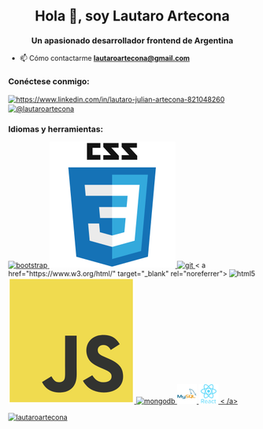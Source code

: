 <h1 align="center">Hola 👋, soy Lautaro Artecona</h1>
<h3 align="center">Un apasionado desarrollador frontend de Argentina</h3>

- 📫 Cómo contactarme **lautaroartecona@gmail.com**

<h3 align="left">Conéctese conmigo:</h3>
<p align="left">
<a href="https://linkedin.com/in/https://www.linkedin. com/in/lautaro-julian-artecona-821048260" target="blank"><img align="center" src="https://raw.githubusercontent.com/rahuldkjain/github-profile-readme-generator/master/ src/images/icons/Social/linked-in-alt.svg" alt="https://www.linkedin.com/in/lautaro-julian-artecona-821048260" height="30" width="40" / ></a>
<a href="https://instagram.com/@lautaroartecona" target="blank"><img align="center" src="https://raw.githubusercontent.com/rahuldkjain/github-profile-readme- generador/maestro/src/images/icons/Social/instagram.svg" alt="@lautaroartecona" height="30" width="40" /></a> </p> <h3 align="left
"

> Idiomas y herramientas:</h3>
<p align="left"> <a href="https://getbootstrap.com" target="_blank" rel="noreferrer"> <img src="https://raw.githubusercontent.com/devicons/devicon /master/icons/bootstrap/bootstrap-plain-wordmark.svg" alt="bootstrap" width="40" height="40"/> </a> <a href="https://www.w3schools.com /css/" target="_blank" rel="noreferrer"> <img src="https://raw.githubusercontent.com/devicons/devicon/master/icons/css3/css3-original-wordmark.svg" alt= "css3" ancho="40" altura="40"/> </a> <a href="https://git-scm.com/" target="_blank" rel="noreferrer"> <img src="https://www.vectorlogo.zone/logos/git-scm/git-scm-icon.svg" alt="git" width="40" height="40"/> </a> < a href="https://www.w3.org/html/" target="_blank" rel="noreferrer"> <img src="https://raw.githubusercontent.com/devicons/devicon/master/icons /html5/html5-original-wordmark.svg" alt="html5" width="40" height="40"/> </a> <a href="https://developer.mozilla.org/en-US /docs/Web/JavaScript" target="_blank" rel="noreferrer"> <img src="https://raw.githubusercontent.com/devicons/devicon/master/icons/javascript/javascript-original.svg" alt ="javascript" ancho="40" altura="40"/> </a> <a href="https://www.mongodb.com/" target="_blank" rel="noreferrer"> <img src="https://raw.githubusercontent.com/ devicons/devicon/master/icons/mongodb/mongodb-original-wordmark.svg" alt="mongodb" width="40" height="40"/> </a> <a href="https://www. mysql.com/" target="_blank" rel="noreferrer"> <img src="https://raw.githubusercontent.com/devicons/devicon/master/icons/mysql/mysql-original-wordmark.svg" alt ="mysql" width="40" height="40"/> </a> <a href="https://reactjs.org/" target="_blank" rel="noreferrer"> <img src="https://raw.githubusercontent.com/devicons/devicon/master/icons/react/react-original-wordmark.svg" alt="react" width="40" height="40"/> < /a> </p>

<p><img align="center" src="https://github-readme-stats.vercel.app/api/top-langs?username=lautaroartecona&show_icons=true&locale=en&layout=compact" alt="lautaroartecona" /> </p>
